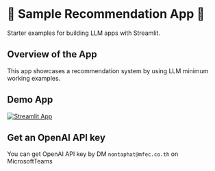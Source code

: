 # 🤖 Sample Recommendation App 🤖

Starter examples for building LLM apps with Streamlit.

## Overview of the App

This app showcases a recommendation system by using LLM minimum working examples.

## Demo App

[![Streamlit App](https://static.streamlit.io/badges/streamlit_badge_black_white.svg)](https://sample-rec.streamlit.app/)

## Get an OpenAI API key

You can get OpenAI API key by DM `nontaphat@mfec.co.th` on MicrosoftTeams
